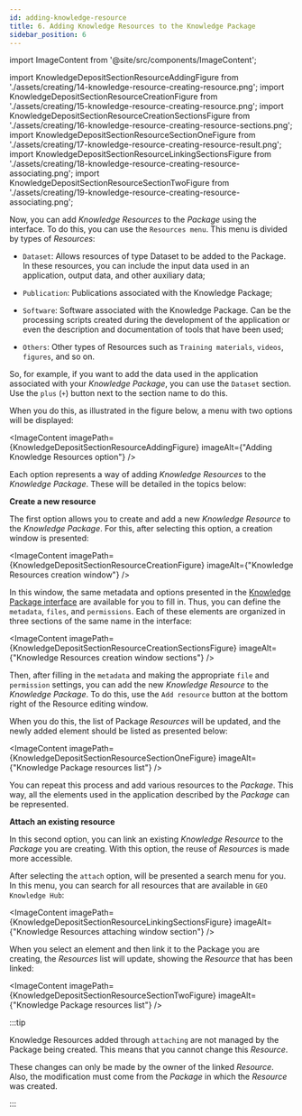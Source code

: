 ```yaml
---
id: adding-knowledge-resource
title: 6. Adding Knowledge Resources to the Knowledge Package
sidebar_position: 6
---
```


import ImageContent from '@site/src/components/ImageContent';

import KnowledgeDepositSectionResourceAddingFigure from './assets/creating/14-knowledge-resource-creating-resource.png';
import KnowledgeDepositSectionResourceCreationFigure from './assets/creating/15-knowledge-resource-creating-resource.png';
import KnowledgeDepositSectionResourceCreationSectionsFigure from './assets/creating/16-knowledge-resource-creating-resource-sections.png';
import KnowledgeDepositSectionResourceSectionOneFigure from './assets/creating/17-knowledge-resource-creating-resource-result.png';
import KnowledgeDepositSectionResourceLinkingSectionsFigure from './assets/creating/18-knowledge-resource-creating-resource-associating.png';
import KnowledgeDepositSectionResourceSectionTwoFigure from './assets/creating/19-knowledge-resource-creating-resource-associating.png';

Now, you can add *Knowledge Resources* to the *Package* using the interface. To do this, you can use the `Resources menu`. This menu is divided by types of *Resources*:

- `Dataset`: Allows resources of type Dataset to be added to the Package. In these resources, you can include the input data used in an application, output data, and other auxiliary data;

- `Publication`: Publications associated with the Knowledge Package;

- `Software`: Software associated with the Knowledge Package. Can be the processing scripts created during the development of the application or even the description and documentation of tools that have been used;

- `Others`: Other types of Resources such as `Training materials`, `videos`, `figures`, and so on.

So, for example, if you want to add the data used in the application associated with your *Knowledge Package*, you can use the `Dataset` section. Use the `plus` (`+`) button next to the section name to do this.

When you do this, as illustrated in the figure below, a menu with two options will be displayed:

<ImageContent
    imagePath={KnowledgeDepositSectionResourceAddingFigure}
    imageAlt={"Adding Knowledge Resources option"}
/>

Each option represents a way of adding *Knowledge Resources* to the *Knowledge Package*. These will be detailed in the topics below:

**Create a new resource**

The first option allows you to create and add a new *Knowledge Resource* to the *Knowledge Package*. For this, after selecting this option, a creation window is presented:

<ImageContent
    imagePath={KnowledgeDepositSectionResourceCreationFigure}
    imageAlt={"Knowledge Resources creation window"}
/>

In this window, the same metadata and options presented in the [Knowledge Package interface](../creating/3_filling-metadata.md) are available for you to fill in. Thus, you can define the `metadata`, `files`, and `permissions`. Each of these elements are organized in three sections of the same name in the interface:

<ImageContent
    imagePath={KnowledgeDepositSectionResourceCreationSectionsFigure}
    imageAlt={"Knowledge Resources creation window sections"}
/>

Then, after filling in the `metadata` and making the appropriate `file` and `permission` settings, you can add the new *Knowledge Resource* to the *Knowledge Package*. To do this, use the `Add resource` button at the bottom right of the Resource editing window.

When you do this, the list of Package *Resources* will be updated, and the newly added element should be listed as presented below:

<ImageContent
    imagePath={KnowledgeDepositSectionResourceSectionOneFigure}
    imageAlt={"Knowledge Package resources list"}
/>

You can repeat this process and add various resources to the *Package*. This way, all the elements used in the application described by the *Package* can be represented.

**Attach an existing resource**

In this second option, you can link an existing *Knowledge Resource* to the *Package* you are creating. With this option, the reuse of *Resources* is made more accessible.

After selecting the `attach` option, will be presented a search menu for you. In this menu, you can search for all resources that are available in `GEO Knowledge Hub`:

<ImageContent
    imagePath={KnowledgeDepositSectionResourceLinkingSectionsFigure}
    imageAlt={"Knowledge Resources attaching window section"}
/>

When you select an element and then link it to the Package you are creating, the *Resources* list will update, showing the *Resource* that has been linked:

<ImageContent
    imagePath={KnowledgeDepositSectionResourceSectionTwoFigure}
    imageAlt={"Knowledge Package resources list"}
/>

:::tip

Knowledge Resources added through `attaching` are not managed by the Package being created. This means that you cannot change this *Resource*.

These changes can only be made by the owner of the linked *Resource*. Also, the modification must come from the *Package* in which the *Resource* was created.

:::
